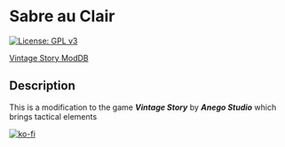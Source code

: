 # Sabre au Clair

 [![License: GPL v3](https://img.shields.io/badge/License-GPLv3-blue.svg)](https://www.gnu.org/licenses/gpl-3.0)
 
 [Vintage Story ModDB](https://mods.vintagestory.at/sabreauclair)

## Description

 This is a modification to the game _**Vintage Story**_ by _**Anego Studio**_ which brings tactical elements
 
 [![ko-fi](https://ko-fi.com/img/githubbutton_sm.svg)](https://ko-fi.com/O5O1OWKNW)

